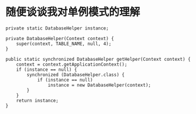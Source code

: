 # 随便谈谈我对单例模式的理解

	private static DatabaseHelper instance;

    private DatabaseHelper(Context context) {
        super(context, TABLE_NAME, null, 4);
    }

    public static synchronized DatabaseHelper getHelper(Context context) {
        context = context.getApplicationContext();
        if (instance == null) {
            synchronized (DatabaseHelper.class) {
                if (instance == null)
                    instance = new DatabaseHelper(context);
            }
        }
        return instance;
    }